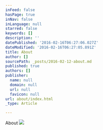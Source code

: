 ```yaml
---
inFeed: false
hasPage: true
inNav: false
inLanguage: null
starred: false
keywords: []
description: ''
datePublished: '2016-02-16T06:27:06.027Z'
dateModified: '2016-02-16T06:27:05.891Z'
title: About
author: []
sourcePath: _posts/2016-02-12-about.md
published: true
authors: []
publisher:
  name: null
  domain: null
  url: null
  favicon: null
url: about/index.html
_type: Article

---
```

About
![](https://s3-us-west-2.amazonaws.com/the-grid-img/p/e7834277999fc1317c78d9a698944f460b53db56.jpg)
